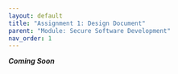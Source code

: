 ```yaml
---
layout: default
title: "Assignment 1: Design Document"
parent: "Module: Secure Software Development"
nav_order: 1
---
```


**_Coming Soon_**